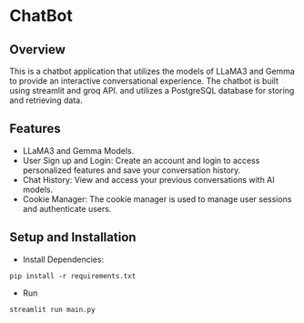 # ChatBot

## Overview


This is a chatbot application that utilizes the models of LLaMA3 and Gemma to provide an interactive conversational experience. The chatbot is built using streamlit and groq API. and utilizes a PostgreSQL database for storing and retrieving data.

## Features

* LLaMA3 and Gemma Models.
* User Sign up and Login: Create an account and login to access personalized features and save your conversation history.
* Chat History: View and access your previous conversations with AI models.
* Cookie Manager: The cookie manager is used to manage user sessions and authenticate users.


## Setup and Installation

* Install Dependencies:

```
pip install -r requirements.txt

```

* Run

```
streamlit run main.py

```


